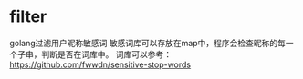 # filter
golang过滤用户昵称敏感词
敏感词库可以存放在map中，程序会检查昵称的每一个子串，判断是否在词库中。
词库可以参考：https://github.com/fwwdn/sensitive-stop-words
